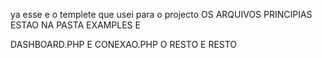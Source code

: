 ya esse e o templete que usei para o projecto 
OS ARQUIVOS PRINCIPIAS ESTAO NA PASTA EXAMPLES E 

DASHBOARD.PHP
E CONEXAO.PHP O RESTO E RESTO
